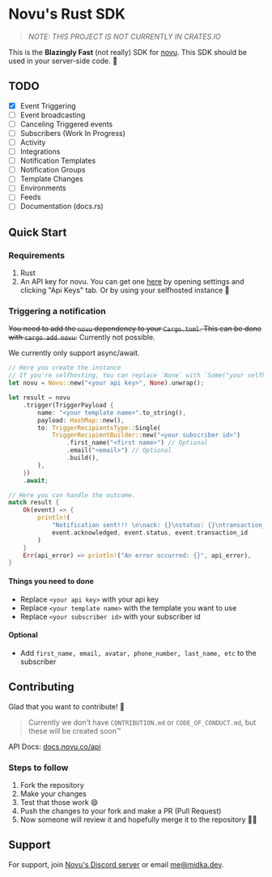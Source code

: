 # Novu's Rust SDK

> _NOTE: THIS PROJECT IS NOT CURRENTLY IN CRATES.IO_

This is the **Blazingly Fast** (not really) SDK for [novu](https://github.com/novuhq/novu). This SDK should be used in your server-side code. 🚀

## TODO

- [x] Event Triggering
- [ ] Event broadcasting
- [ ] Canceling Triggered events
- [ ] Subscribers (Work In Progress)
- [ ] Activity
- [ ] Integrations
- [ ] Notification Templates
- [ ] Notification Groups
- [ ] Template Changes
- [ ] Environments
- [ ] Feeds
- [ ] Documentation (docs.rs)

## Quick Start

### Requirements

1. Rust
1. An API key for novu. You can get one [here](https://web.novu.co) by opening settings and clicking "Api Keys" tab. Or by using your selfhosted instance 🙂

### Triggering a notification

~~You need to add the `novu` dependency to your `Cargo.toml`. This can be done with `cargo add novu`.~~ Currently not possible.

We currently only support async/await.

```rust
// Here you create the instance
// If you're selfhosting, You can replace `None` with `Some("your selfhosted novu instance api url")`
let novu = Novu::new("<your api key>", None).unwrap();

let result = novu
    .trigger(TriggerPayload {
        name: "<your template name>".to_string(),
        payload: HashMap::new(),
        to: TriggerRecipientsType::Single(
            TriggerRecipientBuilder::new("<your subscriber id>")
                .first_name("<first name>") // Optional
                .email("<email>") // Optional
                .build(),
        ),
    })
    .await;

// Here you can handle the outcome.
match result {
    Ok(event) => {
        println!(
            "Notification sent!!! \n\nack: {}\nstatus: {}\ntransaction_id: {}",
            event.acknowledged, event.status, event.transaction_id
        )
    }
    Err(api_error) => println!("An error occurred: {}", api_error),
}
```

#### Things you need to done

- Replace `<your api key>` with your api key
- Replace `<your template name>` with the template you want to use
- Replace `<your subscriber id>` with your subscriber id

#### Optional

- Add `first_name, email, avatar, phone_number, last_name, etc` to the subscriber

## Contributing

Glad that you want to contribute! 🎉

> Currently we don't have `CONTRIBUTION.md` or `CODE_OF_CONDUCT.md`, but these will be created soon™

API Docs: [docs.novu.co/api](https://docs.novu.co/api)

### Steps to follow

1. Fork the repository
1. Make your changes
1. Test that those work 😄
1. Push the changes to your fork and make a PR (Pull Request)
1. Now someone will review it and hopefully merge it to the repository 🎉🎉

## Support

For support, join [Novu's Discord server](https://discord.gg/novu) or email [me@midka.dev](mailto:me@midka.dev).
